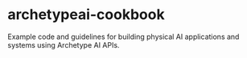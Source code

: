 # archetypeai-cookbook
Example code and guidelines for building physical AI applications and systems using Archetype AI APIs.
